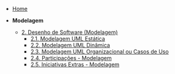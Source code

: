 <!-- docs/_sidebar.md -->

 - [Home](README.md)

 - **Modelagem**
   - [2. Desenho de Software (Modelagem)](Modelagem/2.Modelagem.md)
     - [2.1. Modelagem UML Estática](Modelagem/2.1.ModelagemEstatica.md)
     - [2.2. Modelagem UML Dinâmica](Modelagem/2.2.ModelagemDinamica.md)
     - [2.3. Modelagem UML Organizacional ou Casos de Uso](Modelagem/2.3.ModelagemOrganizacionalCasosDeUso.md)
     - [2.4. Participações - Modelagem](Modelagem/2.4.ParticipacoesModelagem.md)
     - [2.5. Iniciativas Extras - Modelagem](Modelagem/2.5.IniciativasExtras.md)
